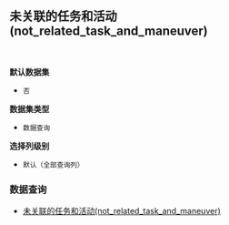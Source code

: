 ## 未关联的任务和活动(not_related_task_and_maneuver) <!-- {docsify-ignore-all} -->



<br>
<p class="panel-title"><b>默认数据集</b></p>

* `否`

<p class="panel-title"><b>数据集类型</b></p>

* `数据查询`

<p class="panel-title"><b>选择列级别</b></p>

* `默认（全部查询列）`




### 数据查询
  * [未关联的任务和活动(not_related_task_and_maneuver)](module/crm/task/query/not_related_task_and_maneuver)
